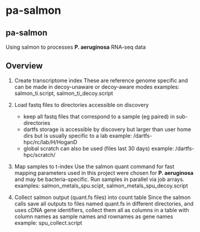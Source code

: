 # pa-salmon
## pa-salmon

Using salmon to processes **P. aeruginosa** RNA-seq data

## Overview

1. Create transcriptome index
    These are reference genome specific and can be made in decoy-unaware or
    decoy-aware modes
    examples: salmon_ti.script, salmon_ti_decoy.script

2. Load fastq files to directories accessible on discovery
    * keep all fastq files that correspond to a sample (eg paired) in sub-directories
    * dartfs storage is accessible by discovery but larger than user home dirs
    but is usually specific to a lab
      example: /dartfs-hpc/rc/lab/H/HoganD
    * global scratch can also be used (files last 30 days)
      example: /dartfs-hpc/scratch/

3. Map samples to t-index
    Use the salmon quant command for fast mapping
    parameters used in this project were chosen for **P. aeruginosa**
    and may be bacteria-specific.
    Run samples in parallel via job arrays.
    examples: salmon_metals_spu.scipt, salmon_metals_spu_decoy.script

4. Collect salmon output (quant.fs files) into count table
    Since the salmon calls save all outputs to files named quant.fs in different
    directories, and uses cDNA gene identifiers, collect them all as columns
    in a table with column names as sample names and rownames as gene names
    example: spu_collect.script
